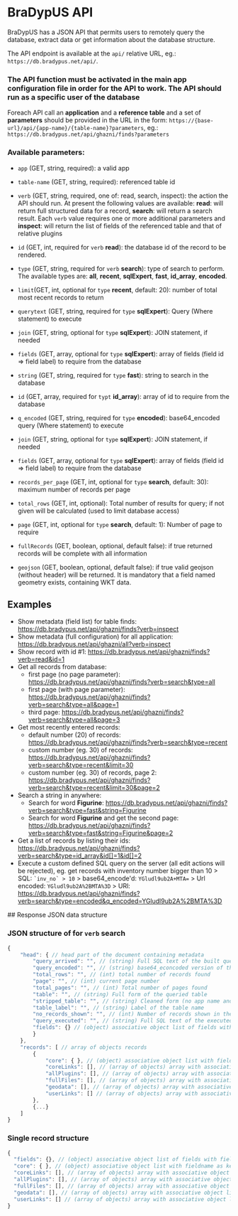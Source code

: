 # BraDypUS API

BraDypUS has a JSON API that permits users to remotely query the database,
extract data or get information about the database structure.

The API endpoint is available at the `api/` relative URL, eg.:
`https://db.bradypus.net/api/`.

### The API function must be activated in the main app configuration file in order for the API to work. The API should run as a specific user of the database

Foreach API call an **application** and a **reference table**  and a set of **parameters** should be provided in the URL in the form: `https://{base-url}/api/{app-name}/{table-name}?parameters`, eg.: `https://db.bradypus.net/api/ghazni/finds?parameters`

### Available parameters:
- `app` (GET, string, required): a valid app
- `table-name` (GET, string, required): referenced table id
- `verb` (GET, string, required, one of: read, search, inspect): the action the API should run.
At present the following values are available: **read**: will return full structured data for a record,
 **search**: will return a search result. Each `verb` value requires one or more additional parameters
 and **inspect**: will return the list of fields of the referenced table and that of relative plugins

- `id` (GET, int, required for `verb` **read**): the database id of the record to be rendered.

- `type` (GET, string, required for `verb` **search**): type of search to perform.
The available types are: **all**, **recent**, **sqlExpert**, **fast**, **id_array**, **encoded**.

- `limit`(GET, int, optional for `type` **recent**, default: 20): number of total most recent records to return

- `querytext` (GET, string, required for `type` **sqlExpert**): Query (Where statement) to execute
- `join` (GET, string, optional for `type` **sqlExpert**): JOIN statement, if needed
- `fields` (GET, array, optional for `type` **sqlExpert**): array of fields (field id => field label) to require from the database

- `string` (GET, string, required for `type` **fast**): string to search in the database

- `id` (GET, array, required for `typt` **id_array**): array of id to require from the database

- `q_encoded` (GET, string, required for `type` **encoded**): base64_encoded query (Where statement) to execute
- `join` (GET, string, optional for `type` **sqlExpert**): JOIN statement, if needed
- `fields` (GET, array, optional for `type` **sqlExpert**): array of fields (field id => field label) to require from the database

- `records_per_page` (GET, int, optional for `type` **search**, default: 30): maximum number of records per page
- `total_rows` (GET, int, optional): Total number of results for query; if not given will be calculated (used to limit database access)
- `page` (GET, int, optional for `type` **search**, default: 1): Number of page to require
- `fullRecords` (GET, boolean, optional, default false): if true returned records will be complete with all information
- `geojson` (GET, boolean, optional, default false): if true valid geojson (without header) will be returned. It is mandatory that a field named geometry exists, containing WKT data.




## Examples

- Show metadata (field list) for table finds: https://db.bradypus.net/api/ghazni/finds?verb=inspect
- Show metadata (full configuration) for all application: https://db.bradypus.net/api/ghazni/all?verb=inspect
- Show record with id #1: https://db.bradypus.net/api/ghazni/finds?verb=read&id=1
- Get all records from database:
  - first page (no page parameter): https://db.bradypus.net/api/ghazni/finds?verb=search&type=all
  - first page (with page parameter): https://db.bradypus.net/api/ghazni/finds?verb=search&type=all&page=1
  - third page: https://db.bradypus.net/api/ghazni/finds?verb=search&type=all&page=3
- Get most recently entered records:
  - default number (20) of records: https://db.bradypus.net/api/ghazni/finds?verb=search&type=recent
  - custom number (eg. 30) of records: https://db.bradypus.net/api/ghazni/finds?verb=search&type=recent&limit=30
  - custom number (eg. 30) of records, page 2: https://db.bradypus.net/api/ghazni/finds?verb=search&type=recent&limit=30&page=2
- Search a string in anywhere:
  - Search for word **Figurine**: https://db.bradypus.net/api/ghazni/finds?verb=search&type=fast&string=Figurine
  - Search for word **Figurine** and get the second page: https://db.bradypus.net/api/ghazni/finds?verb=search&type=fast&string=Figurine&page=2
- Get a list of records by listing their ids: https://db.bradypus.net/api/ghazni/finds?verb=search&type=id_array&id[]=1&id[]=2
- Execute a custom defined SQL query on the server (all edit actions will be rejected), eg. get records with inventory number  bigger than 10 > SQL: `` `inv_no` > 10 `` > base64_encode'd: `YGludl9ub2A+MTA=` > Url encoded: `YGludl9ub2A%2BMTA%3D` > URl: https://db.bradypus.net/api/ghazni/finds?verb=search&type=encoded&q_encoded=YGludl9ub2A%2BMTA%3D


## Response JSON data structure

### JSON structure of for `verb` **search**
```javascript
{
    "head": { // head part of the document containing metadata
        "query_arrived": "", // (string) Full SQL text of the built query
        "query_encoded": "", // (string) base64_econcoded version of the executed query for further use
        "total_rows": "", // (int) total number of records found
        "page": "", // (int) current page number
        "total_pages": "", // (int) Total number of pages found
        "table": "", // (string) Full form of the queried table
        "stripped_table": "", // (string) Cleaned form (no app name and prefix) of queried table
        "table_label": "", // (string) Label of the table name
        "no_records_shown": "", // (int) Number of records shown in the current page
        "query_executed": "", // (string) Full SQL text of the executed query (with pagination limits and sorting)
        "fields": {} // (object) associative object list of fields with field id as key and field label as value
        }
    },
    "records": [ // array of objects records
        {
            "core": { }, // (object) associative object list with field name as key and field value as value
            "coreLinks": [], // (array of objects) array with associative object list with coreLinks
            "allPlugins": [], // (array of objects) array with associative object list with plugin data
            "fullFiles": [], // (array of objects) array with associative object list with file data
            "geodata": [], // (array of objects) array with associative object list with geo data
            "userLinks": [] // (array of objects) array with associative object list with user defined links
        },
        {...}
    ]
}
```

### Single record structure
```javascript
{
  "fields": {}, // (object) associative object list of fields with field id as key and field label as value
  "core": { }, // (object) associative object list with fieldname as key and field value as value
  "coreLinks": [], // (array of objects) array with associative object list with coreLinks
  "allPlugins": [], // (array of objects) array with associative object list with plugin data
  "fullFiles": [], // (array of objects) array with associative object list with file data
  "geodata": [], // (array of objects) array with associative object list with geo data
  "userLinks": [] // (array of objects) array with associative object list with user defined links
}
```
